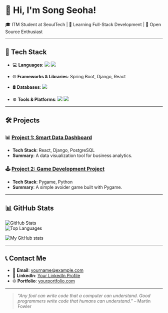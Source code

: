 <!--
**seoha376/seoha376** is a ✨ _special_ ✨ repository because its `README.md` (this file) appears on your GitHub profile.

Here are some ideas to get you started:

- 🔭 I’m currently working on ...
- 🌱 I’m currently learning ...
- 👯 I’m looking to collaborate on ...
- 🤔 I’m looking for help with ...
- 💬 Ask me about ...
- 📫 How to reach me: ...
- 😄 Pronouns: ...
- ⚡ Fun fact: ...
-->

# 👋 Hi, I'm Song Seoha!

🎓 ITM Student at SeoulTech | 🌱 Learning Full-Stack Development | 🚀 Open Source Enthusiast  

---

## 🧰 Tech Stack

- 💻 **Languages**:  <img src="https://img.shields.io/badge/-Java-344CB7?style=for-the-badge&logo=Java&logoColor=white"/> <img src="https://img.shields.io/badge/-Python-3776AB?style=for-the-badge&logo=Python&logoColor=white"/>

- 🌐 **Frameworks & Libraries**: Spring Boot, Django, React  
- 🛢️ **Databases**:  <img src="https://img.shields.io/badge/-MySQL-4479A1?style=for-the-badge&logo=MySQL&logoColor=white"/>

- ⚙️ **Tools & Platforms**:  <img src="https://img.shields.io/badge/-Git-F05032?style=for-the-badge&logo=Git&logoColor=white"/> <img src="https://img.shields.io/badge/-GitHub-181717?style=for-the-badge&logo=GitHub&logoColor=white"/>


---

## 🛠️ Projects

### 📊 [Project 1: Smart Data Dashboard](https://github.com/yourusername/project1)
- **Tech Stack**: React, Django, PostgreSQL  
- **Summary**: A data visualization tool for business analytics.

### 🕹️ [Project 2: Game Development Project](https://github.com/yourusername/project2)
- **Tech Stack**: Pygame, Python  
- **Summary**: A simple avoider game built with Pygame.

---

## 📊 GitHub Stats

![GitHub Stats](https://github-readme-stats.vercel.app/api?username=username&show_icons=true&theme=radical)  
![Top Languages](https://github-readme-stats.vercel.app/api/top-langs/?username=username&layout=compact&theme=radical)  

![My GitHub stats](https://github-readme-stats.vercel.app/api?username=username&show_icons=true&theme=transparent)

---

## 📞 Contact Me

- 📧 **Email**: yourname@example.com  
- 💼 **LinkedIn**: [Your LinkedIn Profile](https://linkedin.com/in/yourname)  
- 🌐 **Portfolio**: [yourportfolio.com](https://yourportfolio.com)

---

> *"Any fool can write code that a computer can understand. Good programmers write code that humans can understand."* – Martin Fowler
